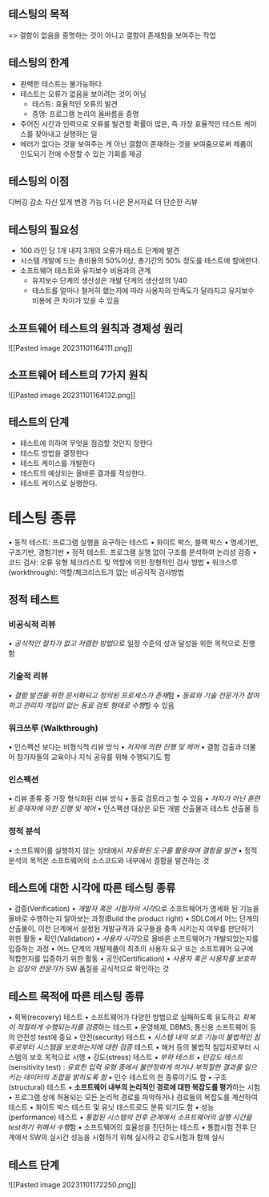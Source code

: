## 테스팅의 목적
=> 결함이 없음을 증명하는 것이 아니고 결함이 존재함을 보여주는 작업

## 테스팅의 한계
- 완벽한 테스트는 불가능하다.
- 테스트는 오류가 없음을 보이려는 것이 아님 
	- 테스트: 효율적인 오류의 발견 
	- 증명: 프로그램 논리의 올바름을 증명
- 주어진 시간과 인력으로 오류를 발견할 확률이 많은, 즉 가장 효율적인 테스트 케이스를 찾아내고 실행하는 일 
- 에러가 없다는 것을 보여주는 게 아닌 결함이 존재하는 것을 보여줌으로써 제품이 인도되기 전에 수정할 수 있는 기회를 제공

## 테스팅의 이점
디버깅 감소
자신 있게 변경 가능
더 나은 문서자료
더 단순한 리뷰

## 테스팅의 필요성
- 100 라인 당 1개 내지 3개의 오류가 테스트 단계에 발견 
- 시스템 개발에 드는 총비용의 50%이상, 총기간의 50% 정도를 테스트에 할애한다.
- 소프트웨어 테스트와 유지보수 비용과의 관계 
	- 유지보수 단계의 생산성은 개발 단계의 생산성의 1/40 
	- 테스트를 얼마나 철저히 했는지에 따라 사용자의 만족도가 달라지고 유지보수 비용에 큰 차이가 있을 수 있음

## 소프트웨어 테스트의 원칙과 경제성 원리
![[Pasted image 20231101164111.png]]
## 소프트웨어 테스트의 7가지 원칙
![[Pasted image 20231101164132.png]]
## 테스트의 단계
- 테스트에 의하여 무엇을 점검할 것인지 정한다
- 테스트 방법을 결정한다
- 테스트 케이스를 개발한다
- 테스트의 예상되는 올바른 결과를 작성한다.
- 테스트 케이스로 실행한다.
# 테스팅 종류
• 동적 테스트: 프로그램 실행을 요구하는 테스트 
	• 화이트 박스, 블랙 박스 
	• 명세기반, 구조기반, 경험기반 
• 정적 테스트: 프로그램 실행 없이 구조를 분석하여 논리성 검증 
	• 코드 검사: 오류 유형 체크리스트 및 역할에 의한 정형적인 검사 방법 
	• 워크스루(workthrough): 역할/체크리스트가 없는 비공식적 검사방법
## 정적 테스트
### 비공식적 리뷰 
• *공식적인 절차가 없고 저렴한 방법*으로 일정 수준의 성과 달성을 위한 목적으로 진행함 
### 기술적 리뷰 
• *결함 발견을 위한 문서화되고 정의된 프로세스가 존재*함 
• *동료와 기술 전문가가 참여하고 관리자 개입이 없는 동료 검토 형태로 수행*할 수 있음 
### 워크쓰루 (Walkthrough) 
• 인스펙션 보다는 비형식적 리뷰 방식 
• *저자에 의한 진행 및 제어* 
• 결함 검출과 더불어 참가자들의 교육이나 지식 공유를 위해 수행되기도 함
### 인스펙션
• 리뷰 종류 중 가장 형식화된 리뷰 방식 
• 동료 검토라고 할 수 있음 
• *저자가 아닌 훈련된 중재자에 의한 진행 및 제어*
• 인스펙션 대상은 모든 개발 산출물과 테스트 산출물 등
### 정적 분석
• 소프트웨어를 실행하지 않는 상태에서 *자동화된 도구를 활용하여 결함을 발견*
• 정적 분석의 목적은 소프트웨어의 소스코드와 내부에서 결함을 발견하는 것
## 테스트에 대한 시각에 따른 테스팅 종류
• 검증(Verification)
	• *개발자 혹은 시험자의 시각*으로 소프트웨어가 명세화 된 기능을 올바로 수행하는지 알아보는 과정(Build the product right) 
	• SDLC에서 어느 단계의 산출물이, 이전 단계에서 설정된 개발규격과 요구들을 충족 시키는지 여부를 판단하기 위한 활동 
• 확인(Validation) 
	• *사용자 시각*으로 올바른 소프트웨어가 개발되었는지를 입증하는 과정
	• 어느 단계의 개발제품이 최초의 사용자 요구 또는 소프트웨어 요구에 적합한지를 입증하기 위한 활동
• 공인(Certification) 
	• *사용자 혹은 사용자를 보호하는 입장의 전문가*가 SW 품질을 공식적으로 확인하는 것

## 테스트 목적에 따른 테스팅 종류
• 회복(recovery) 테스트 
	• 소프트웨어가 다양한 방법으로 실패하도록 유도하고 *회복이 적절하게 수행되는지를 검증*하는 테스트 
	• 운영체제, DBMS, 통신용 소프트웨어 등의 안전성 test에 중요 
• 안전(security) 테스트 
	• *시스템 내의 보호 기능이 불법적인 침투로부터 시스템을 보호하는지에 대한 검증* 테스트 
	• 해커 등의 불법적 침입자로부터 시스템의 보호 목적으로 시행 
• 강도(stress) 테스트 
	• *부하 테스트* 
	• *민감도 테스트*(sensitivity test) : *유효한 입력 유형 중에서 불안정하게 하거나 부적절한 결과를 일으키는 데이터의 조합을 밝히도록 함*
	• 인수 테스트의 한 종류이기도 함 
• 구조(structural) 테스트 
	• **소프트웨어 내부의 논리적인 경로에 대한 복잡도를 평가**하는 시험 
	• 프로그램 상에 허용되는 모든 논리적 경로를 파악하거나 경로들의 복잡도를 계산하여 테스트 
	• 화이트 박스 테스트 및 유닛 테스트로도 분류 되기도 함
• 성능(performance) 테스트 
	• *통합된 시스템의 전후 관계에서 소프트웨어의 실행 시간을 test하기 위해서 수행*함 
	• 소프트웨어의 효율성을 진단하는 테스트 
	• 통합시험 전후 단계에서 SW의 실시간 성능을 시험하기 위해 실시하고 강도시험과 함께 실시 
## 테스트 단계
![[Pasted image 20231101172250.png]]